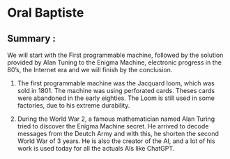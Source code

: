 # Oral Baptiste

## Summary : 
We will start with the First programmable machine, followed by the solution provided by Alan Tuning to the Enigma Machine, electronic progress in the 80’s, the Internet era and we will finish by the conclusion.

1. The first programmable machine was the Jacquard loom, which was sold in 1801. The machine was using perforated cards. Theses cards were abandoned in the early eighties. The Loom is still used in some factories, due to his extreme durability.

2. During the World War 2, a famous mathematician named Alan Turing tried to discover the Enigma Machine secret. He arrived to decode messages from the Deutch Army and with this, he shorten the second World War of 3 years. He is also the creator of the AI, and a lot of his work is used today for all the actuals AIs like ChatGPT.
